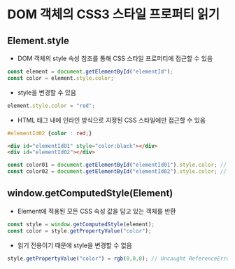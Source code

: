 # DOM 객체의 CSS3 스타일 프로퍼티 읽기
## Element.style
* DOM 객체의 style 속성 참조를 통해 CSS 스타일 프로퍼티에 접근할 수 있음
```javascript
const element = document.getElementById("elementId");
const color = element.style.color;
```
* style을 변경할 수 있음
```javascript
element.style.color = "red";
```
* HTML 태그 내에 인라인 방식으로 지정된 CSS 스타일에만 접근할 수 있음
```css
#elementId02 {color : red;}
```
```html
<div id="elementId01" style="color:black"></div>
<div id="elementId02"></div>
```
```javascript
const color01 = document.getElementById("elementId01").style.color; // black
const color02 = document.getElementById("elementId02").style.color; // ""
```

## window.getComputedStyle(Element)
* Element에 적용된 모든 CSS 속성 값을 담고 있는 객체를 반환
```javascript
const style = window.getComputedStyle(element);
const color = style.getPropertyValue("color");
```
* 읽기 전용이기 때문에 style을 변경할 수 없음
```javascript
style.getPropertyValue("color") = rgb(0,0,0); // Uncaught ReferenceError: Invalid left-hand side in assignment
```
